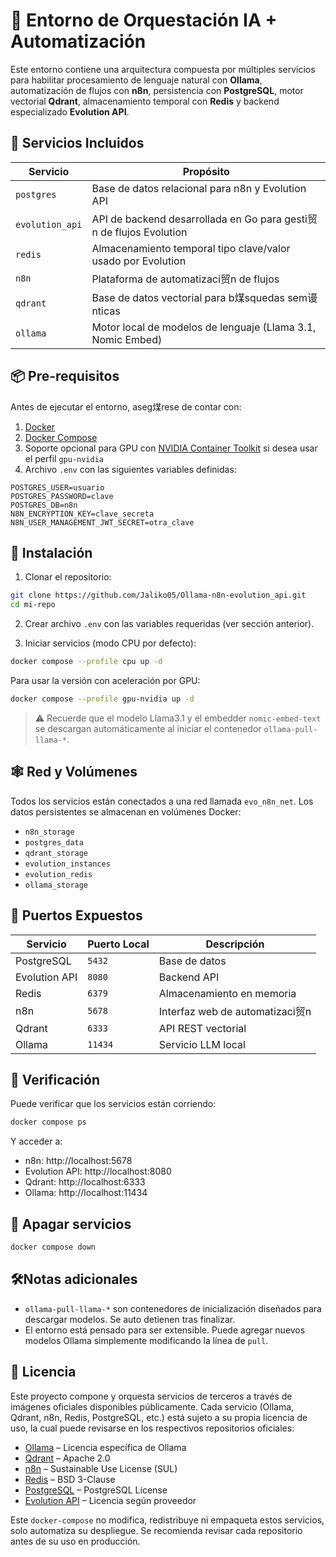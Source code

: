 # 🔧 Entorno de Orquestación IA + Automatización

Este entorno contiene una arquitectura compuesta por múltiples servicios para habilitar procesamiento de lenguaje natural con **Ollama**, automatización de flujos con **n8n**, persistencia con **PostgreSQL**, motor vectorial **Qdrant**, almacenamiento temporal con **Redis** y backend especializado **Evolution API**. 

## 🧱 Servicios Incluidos

| Servicio        | Propósito |
|----------------|----------|
| `postgres`     | Base de datos relacional para n8n y Evolution API |
| `evolution_api`| API de backend desarrollada en Go para gesti贸n de flujos Evolution |
| `redis`        | Almacenamiento temporal tipo clave/valor usado por Evolution |
| `n8n`          | Plataforma de automatizaci贸n de flujos |
| `qdrant`       | Base de datos vectorial para b煤squedas sem谩nticas |
| `ollama`       | Motor local de modelos de lenguaje (Llama 3.1, Nomic Embed) |

## 📦 Pre-requisitos

Antes de ejecutar el entorno, aseg煤rese de contar con:

1. [Docker](https://docs.docker.com/get-docker/) 
2. [Docker Compose](https://docs.docker.com/compose/install/) 
3. Soporte opcional para GPU con [NVIDIA Container Toolkit](https://docs.nvidia.com/datacenter/cloud-native/container-toolkit/install-guide.html) si desea usar el perfil `gpu-nvidia`  
4. Archivo `.env` con las siguientes variables definidas:

```env
POSTGRES_USER=usuario
POSTGRES_PASSWORD=clave
POSTGRES_DB=n8n
N8N_ENCRYPTION_KEY=clave_secreta
N8N_USER_MANAGEMENT_JWT_SECRET=otra_clave
```

## 🚀 Instalación

1. Clonar el repositorio:

```bash
git clone https://github.com/Jaliko05/Ollama-n8n-evolution_api.git
cd mi-repo
```

2. Crear archivo `.env` con las variables requeridas (ver sección anterior).

3. Iniciar servicios (modo CPU por defecto):

```bash
docker compose --profile cpu up -d
```

Para usar la versión con aceleración por GPU:

```bash
docker compose --profile gpu-nvidia up -d
```

> ⚠️ Recuerde que el modelo Llama3.1 y el embedder `nomic-embed-text` se descargan automáticamente al iniciar el contenedor `ollama-pull-llama-*`.

## 🕸️ Red y Volúmenes

Todos los servicios están conectados a una red llamada `evo_n8n_net`. Los datos persistentes se almacenan en volúmenes Docker:

- `n8n_storage`
- `postgres_data`
- `qdrant_storage`
- `evolution_instances`
- `evolution_redis`
- `ollama_storage`

## 📍 Puertos Expuestos

| Servicio     | Puerto Local | Descripción |
|--------------|--------------|-------------|
| PostgreSQL   | `5432`       | Base de datos |
| Evolution API| `8080`       | Backend API |
| Redis        | `6379`       | Almacenamiento en memoria |
| n8n          | `5678`       | Interfaz web de automatizaci贸n |
| Qdrant       | `6333`       | API REST vectorial |
| Ollama       | `11434`      | Servicio LLM local |

## 🧪 Verificación

Puede verificar que los servicios están corriendo:

```bash
docker compose ps
```

Y acceder a:

- n8n: http://localhost:5678
- Evolution API: http://localhost:8080
- Qdrant: http://localhost:6333
- Ollama: http://localhost:11434

## 🧹 Apagar servicios

```bash
docker compose down
```

## 🛠️Notas adicionales

- `ollama-pull-llama-*` son contenedores de inicialización diseñados para descargar modelos. Se auto detienen tras finalizar.
- El entorno está pensado para ser extensible. Puede agregar nuevos modelos Ollama simplemente modificando la línea de `pull`.

## 📝 Licencia

Este proyecto compone y orquesta servicios de terceros a través de imágenes oficiales disponibles públicamente. Cada servicio (Ollama, Qdrant, n8n, Redis, PostgreSQL, etc.) está sujeto a su propia licencia de uso, la cual puede revisarse en los respectivos repositorios oficiales:

- [Ollama](https://github.com/ollama/ollama) – Licencia específica de Ollama
- [Qdrant](https://github.com/qdrant/qdrant) – Apache 2.0
- [n8n](https://github.com/n8n-io/n8n) – Sustainable Use License (SUL)
- [Redis](https://github.com/redis/redis) – BSD 3-Clause
- [PostgreSQL](https://www.postgresql.org/about/licence/) – PostgreSQL License
- [Evolution API](https://github.com/atendai/evolution-api) – Licencia según proveedor

Este `docker-compose` no modifica, redistribuye ni empaqueta estos servicios, solo automatiza su despliegue. Se recomienda revisar cada repositorio antes de su uso en producción.

